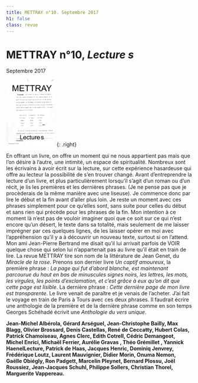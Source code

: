 ```yaml
---
title: METTRAY n°10. Septembre 2017
h1: false
class: revue
---
```


# METTRAY n°10, _Lecture&nbsp;s_

<span class="date">Septembre 2017</span>

![METTRAY n°10. Septembre 2017.](/files/mettray-s2-10.png){: .right}

En offrant un livre, on offre un moment qui ne nous appartient pas mais que l’on désire à l’autre, une intimité, un espace de spiritualité. Nombreux sont les écrivains à avoir écrit sur la lecture, sur cette expérience hasardeuse qui offre au lecteur la possibilité de s’en trouver changé. Avant d’entreprendre la lecture d’un livre, et plus particulièrement lorsqu’il s’agit d’un roman ou d’un récit, je lis les premières et les dernières phrases. (Je ne pense pas que je procèderais de la même manière avec une liseuse). Je commence donc par lire le début et la fin avant d’aller plus loin. Je reste un moment avec ces phrases simplement pour ce qu’elles sont, sans suite pour celles du début et sans rien qui précède pour les phrases de la fin. Mon intention à ce moment là n’est pas de vouloir imaginer quoi que ce soit sur ce qui n’est encore qu’un désert, le texte dans sa totalité, mais seulement de me laisser imprégner par ces quelques lignes, de les laisser opérer en moi avec l’appréhension qu’il y a à découvrir un nouveau texte, surtout si on l’attend. Mon ami Jean-Pierre Bertrand me disait qu’il lui arrivait parfois de VOIR quelque chose qui selon lui n’appartenait pas au livre qu’il était en train de lire. La revue METTRAY tire son nom de la littérature de Jean Genet, du _Miracle de la rose_. Prenons son dernier livre _Un captif amoureux_, la première phrase : _La page qui fut d’abord blanche, est maintenant parcourue du haut en bas de minuscules signes noirs, les lettres, les mots, les virgules, les points d’exclamation, et c’est grâce à eux qu’on dit que cette page est lisible_. La dernière phrase : _Cette dernière page de mon livre est transparente_. Le livre venait de paraître et je venais de l’acheter. J’ai fait le voyage en train de Paris à Tours avec ces deux phrases. Il faudrait écrire une anthologie de la première et de la dernière phrase comme en son temps Georges Schéhadé écrivit une _Anthologie du vers unique_.

**Jean-Michel Albérola, Gérard Arséguel, Jean-Christophe Bailly, Max Blagg, Olivier Brossard, Denis Castellas, René de Ceccatty, Hubert Colas, Patrick Chamoiseau, Agnes Clerc, Edith Cotrell, Cédric Demangeot, Michel Enrici, Michaël Ferrier, Aurélie Gravas , Théo Grémillet , Yannick HaenelLecture, Patrick de Haas, Jacques Henric, Dominiq Jenvrey, Frédérique Loutz, Laurent Mauvignier, Didier Morin, Onuma Nemon, Gaëlle Obiégly, Ron Padgett, Marcelin Pleynet, Bernard Plossu, Joël Roussiez, Jean-Jacques Schuhl, Philippe Sollers, Christian Thorel, Marguerite Vappereau.**